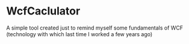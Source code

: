 # WcfCaclulator
A simple tool created just to remind myself some fundamentals of WCF (technology with which last time I worked a few years ago)
